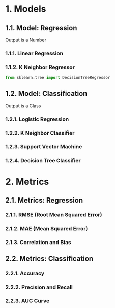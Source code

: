 # 1. Models
## 1.1. Model: Regression
Output is a Number
### 1.1.1. Linear Regression
### 1.1.2. K Neighbor Regressor

```python
from sklearn.tree import DecisionTreeRegressor
```
## 1.2. Model: Classification
Output is a Class

### 1.2.1. Logistic Regression
### 1.2.2. K Neighbor Classifier
### 1.2.3. Support Vector Machine
### 1.2.4. Decision Tree Classifier


# 2. Metrics
## 2.1. Metrics: Regression
### 2.1.1. RMSE (Root Mean Squared Error)
### 2.1.2. MAE (Mean Squared Error)
### 2.1.3. Correlation and Bias

## 2.2. Metrics: Classification
### 2.2.1. Accuracy
### 2.2.2. Precision and Recall
### 2.2.3. AUC Curve
